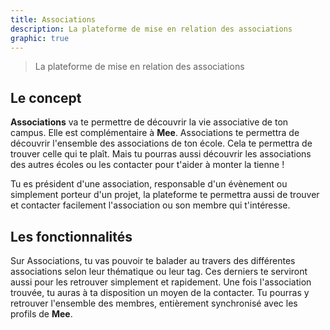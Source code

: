 ```yaml
---
title: Associations
description: La plateforme de mise en relation des associations
graphic: true
---
```


> La plateforme de mise en relation des associations

## Le concept

**Associations** va te permettre de découvrir la vie associative de ton campus. Elle est complémentaire à **Mee**. Associations te permettra de découvrir l'ensemble des associations de ton école. Cela te permettra de trouver celle qui te plaît. Mais tu pourras aussi découvrir les associations des autres écoles ou les contacter pour t'aider à monter la tienne !

Tu es président d'une association, responsable d'un évènement ou simplement porteur d'un projet, la plateforme te permettra aussi de trouver et contacter facilement l'association ou son membre qui t'intéresse.

## Les fonctionnalités

Sur Associations, tu vas pouvoir te balader au travers des différentes associations selon leur thématique ou leur tag. Ces derniers te serviront aussi pour les retrouver simplement et rapidement. Une fois l'association trouvée, tu auras à ta disposition un moyen de la contacter. Tu pourras y retrouver l'ensemble des membres, entièrement synchronisé avec les profils de **Mee**.
